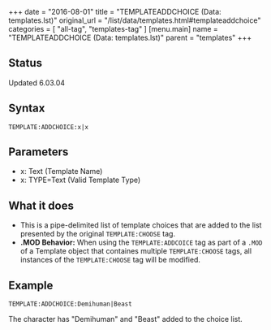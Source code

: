+++
date = "2016-08-01"
title = "TEMPLATEADDCHOICE (Data: templates.lst)"
original_url = "/list/data/templates.html#templateaddchoice"
categories = [ "all-tag", "templates-tag" ]
[menu.main]
    name = "TEMPLATEADDCHOICE (Data: templates.lst)"
    parent = "templates"
+++

## Status

Updated 6.03.04

## Syntax

`TEMPLATE:ADDCHOICE:x|x`

## Parameters

-   x: Text (Template Name)
-   x: TYPE=Text (Valid Template Type)



What it does
------------

-   This is a pipe-delimited list of template choices that are added to
    the list presented by the original `TEMPLATE:CHOOSE` tag.
-   **.MOD Behavior:** When using the `TEMPLATE:ADDCOICE` tag as part of
    a `.MOD` of a Template object that containes multiple
    `TEMPLATE:CHOOSE` tags, all instances of the `TEMPLATE:CHOOSE` tag
    will be modified.

Example
-------

`TEMPLATE:ADDCHOICE:Demihuman|Beast`

The character has "Demihuman" and "Beast" added to the choice list.

